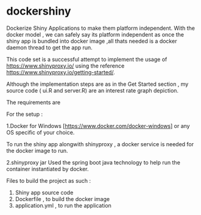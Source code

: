 # dockershiny
Dockerize Shiny Applications to make them platform independent.
With the docker model , we can safely say its platform independent as once the shiny app is bundled into docker image ,all thats needed is a docker daemon thread to get the app run.

This code set is a successful attempt to implement the usage of https://www.shinyproxy.io/ using the reference https://www.shinyproxy.io/getting-started/.

Although the implementation steps are as in the Get Started section , my source code ( ui.R and server.R) are an interest rate graph depiction.

The requirements are

For the setup :

1.Docker for Windows [https://www.docker.com/docker-windows] or any OS specific of your choice.

  To run the shiny app alongwith shinyproxy , a docker service is needed for the docker image to run.
  
2.shinyproxy jar 
   Used the spring boot java technology to help run the container instantiated by docker.
  
  Files to build the project as such :
  
1. Shiny app source code 
2. Dockerfile , to build the docker image
3. application.yml , to run the application
